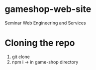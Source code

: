 # gameshop-web-site
Seminar Web Engineering and Services

# Cloning the repo
1. git clone 
2. npm i -> in game-shop directory
